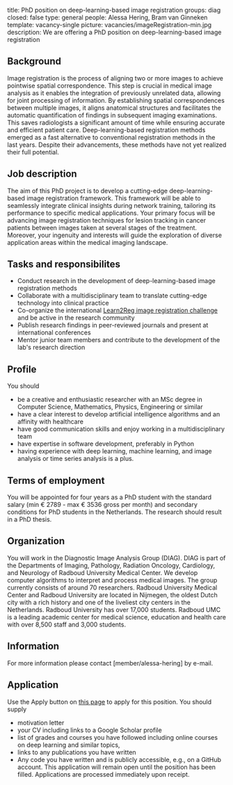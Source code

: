title: PhD position on deep-learning-based image registration
groups: diag
closed: false
type: general 
people: Alessa Hering, Bram van Ginneken
template: vacancy-single
picture: vacancies/imageRegistration-min.jpg
description: We are offering a PhD position on deep-learning-based image registration

## Background
Image registration is the process of aligning two or more images to achieve pointwise spatial correspondence. This step is crucial in medical image analysis as it enables the integration of previously unrelated data, allowing for joint processing of information. By establishing spatial correspondences between multiple images, it aligns anatomical structures and facilitates the automatic quantification of findings in subsequent imaging examinations. This saves radiologists a significant amount of time while ensuring accurate and efficient patient care. Deep-learning-based registration methods emerged as a fast alternative to conventional registration methods in the last years. Despite their advancements, these methods have not yet realized their full potential.


## Job description
The aim of this PhD project is to develop a cutting-edge deep-learning-based image registration framework. This framework will be able to seamlessly integrate clinical insights during network training, tailoring its performance to specific medical applications. Your primary focus will be advancing image registration techniques for lesion tracking in cancer patients between images taken at several stages of the treatment. Moreover, your ingenuity and interests will guide the exploration of diverse application areas within the medical imaging landscape. 

## Tasks and responsibilites

- Conduct research in the development of deep-learning-based image registration methods 
- Collaborate with a multidisciplinary team to translate cutting-edge technology into clinical practice
- Co-organize the international [Learn2Reg image registration challenge](https://learn2reg.grand-challenge.org/) and be active in the research community 
- Publish research findings in peer-reviewed journals and present at international conferences
- Mentor junior team members and contribute to the development of the lab's research direction



## Profile

You should
- be a creative and enthusiastic researcher with an MSc degree in Computer Science, Mathematics, Physics, Engineering or similar
- have a clear interest to develop artificial intelligence algorithms and an affinity with healthcare 
- have good communication skills and enjoy working in a multidisciplinary team
- have expertise in software development, preferably in Python
- having experience with deep learning, machine learning, and image analysis or time series analysis is a plus.

## Terms of employment
You will be appointed for four years as a PhD student with the standard salary (min € 2789 - max € 3536 gross per month) and secondary conditions for PhD students in the Netherlands. The research should result in a PhD thesis.

## Organization
You will work in the Diagnostic Image Analysis Group (DIAG). DIAG is part of the Departments of Imaging, Pathology, Radiation Oncology, Cardiology, and Neurology of Radboud University Medical Center. We develop computer algorithms to interpret and process medical images. The group currently consists of around 70 researchers. Radboud University Medical Center and Radboud University are located in Nijmegen, the oldest Dutch city with a rich history and one of the liveliest city centers in the Netherlands. Radboud University has over 17,000 students. Radboud UMC is a leading academic center for medical science, education and health care with over 8,500 staff and 3,000 students.

## Information
For more information please contact [member/alessa-hering] by e-mail.

## Application
Use the Apply button on [this page](https://www.radboudumc.nl/en/vacancies/138203-phd-candidate-deep-learning-based-image-registration-for-medical-images) to apply for this position. You should supply
- motivation letter
- your CV including links to a Google Scholar profile 
- list of grades and courses you have followed including online courses on deep learning and similar topics, 
- links to any publications you have written
- Any code you have written and is publicly accessible, e.g., on a GitHub account. 
This application will remain open until the position has been filled. Applications are processed immediately upon receipt. 
